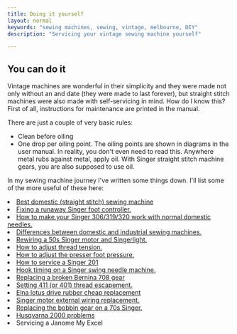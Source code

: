 ```yaml
---
title: Doing it yourself
layout: normal
keywords: "sewing machines, sewing, vintage, melbourne, DIY"
description: "Servicing your vintage sewing machine yourself"

---
```

<div class="container justify-content-center">
<div class="row">
<div class="col-12 mb-1">
<h2>You can do it</h2>
<p class="has-large-font-size">Vintage machines are wonderful in their simplicity and they were made not only without an and date (they were made to last forever), but straight stitch machines were also made with self-servicing in mind. How do I know this? First of all, instructions for maintenance are printed in the manual.</p>
<p class="has-large-font-size">There are just a couple of very basic rules:</p>
<ul>
<li>Clean before oiling</li>
<li>One drop per oiling point. The oiling points are shown in diagrams in the user manual. In reality, you don't even need to read this. Anywhere metal rubs against metal, apply oil. With Singer straight stitch machine gears, you are also supposed to use oil.</li>
</ul>
<p class="has-large-font-size">In my sewing machine journey I've written some things down. I'll list some of the more useful of these here:
<li><a href="https://tailororfailure.blogspot.com/2013/08/best-domestic-machine-ever.html">Best domestic (straight stitch) sewing machine</a></li>
<li><a href="https://tailororfailure.blogspot.com/2013/09/fixing-bakelite-foot-or-knee-controller.html">Fixing a runaway Singer foot controller.</a></li>
<li><a href="https://tailororfailure.blogspot.com/2014/09/singer-320k2-bobbin-case-mod.html">How to make your Singer 306/319/320 work with normal domestic needles.</a></li>
<li><a href="https://tailororfailure.blogspot.com/2015/05/industrial-strength-sewing-machines.html">Differences between domestic and industrial sewing machines.</a></li>
<li><a href="https://tailororfailure.blogspot.com/2015/10/repair-of-1950s-singer-motor.html">Rewiring a 50s Singer motor and Singerlight.</a></li>
<li><a href="https://tailororfailure.blogspot.com/2015/11/adjusting-your-thread-tension.html">How to adjust thread tension.</a></li>
<li><a href="https://tailororfailure.blogspot.com/2015/11/testing-your-presser-foot.html">How to adjust the presser foot pressure.</a></li>
<li><a href="https://tailororfailure.blogspot.com/2016/02/servicing-your-201k-part-1.html">How to service a Singer 201</a></li>
<li><a href="https://tailororfailure.blogspot.com/2016/03/singer-206-306-319-and-320-timing.html">Hook timing on a Singer swing needle machine.</a></li>
<li><a href="https://tailororfailure.blogspot.com/2016/10/bernina-708-broken-gear-replacement.html">Replacing a broken Bernina 708 gear</a></li>
<li><a href="https://tailororfailure.blogspot.com/2018/11/singer-411g-stitching-issues.html">Setting 411 (or 401) thread escapement.</a></li>
<li><a href="https://tailororfailure.blogspot.com/2018/11/elna-lotus-zz.html">Elna lotus drive rubber cheap replacement</a></li>
<li><a href="https://tailororfailure.blogspot.com/2019/02/internal-singer-motor-wiring.html">Singer motor external wiring replacement.</a></li>
<li><a href="https://tailororfailure.blogspot.com/2019/06/1970s-singer-bobbin-gear-replacement.html">Replacing the bobbin gear on a 70s Singer.</a></li>
<li><a href="https://tailororfailure.blogspot.com/2021/04/husqvarna-6440.html">Husqvarna 2000 problems</a></li>

<li><a href="https://tailororfailure.blogspot.com/2022/07/servicing-janome-myexcel.html"></a>Servicing a Janome My Excel</li>
</p>
</div><!-- end col -->
</div><!-- end row -->
</div><!-- end container -->

